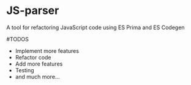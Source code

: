 # JS-parser

A tool for refactoring JavaScript code using ES Prima and ES Codegen


#TODOS

- Implement more features
- Refactor code
- Add more features
- Testing
- and much more...
